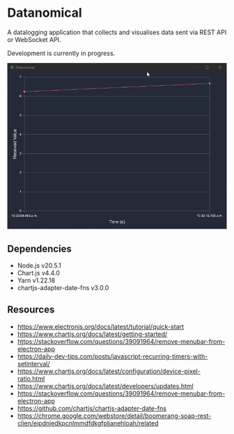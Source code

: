 # Datanomical  
A datalogging application that collects and visualises data sent via REST API or WebSocket API.  

Development is currently in progress.  

<img width="600" src="demo.gif" alt="Application Demo">  

## Dependencies  
- Node.js v20.5.1  
- Chart.js v4.4.0  
- Yarn v1.22.18  
- chartjs-adapter-date-fns v3.0.0


## Resources  
- https://www.electronjs.org/docs/latest/tutorial/quick-start  
- https://www.chartjs.org/docs/latest/getting-started/  
- https://stackoverflow.com/questions/39091964/remove-menubar-from-electron-app  
- https://daily-dev-tips.com/posts/javascript-recurring-timers-with-setinterval/  
- https://www.chartjs.org/docs/latest/configuration/device-pixel-ratio.html  
- https://www.chartjs.org/docs/latest/developers/updates.html  
- https://stackoverflow.com/questions/39091964/remove-menubar-from-electron-app  
- https://github.com/chartjs/chartjs-adapter-date-fns  
- https://chrome.google.com/webstore/detail/boomerang-soap-rest-clien/eipdnjedkpcnlmmdfdkgfpljanehloah/related  

